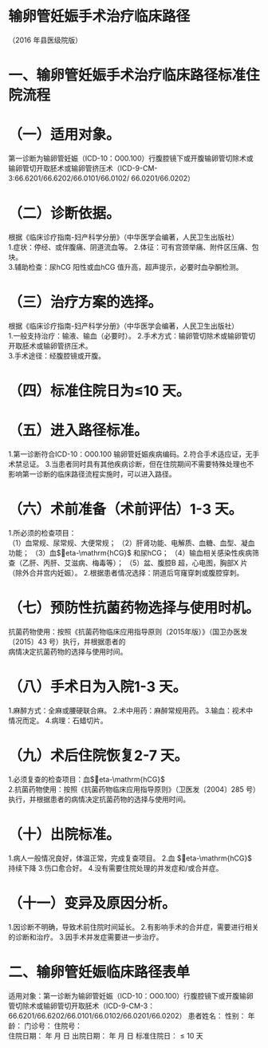 # 输卵管妊娠手术治疗临床路径  
（2016 年县医级院版）  
# 一、输卵管妊娠手术治疗临床路径标准住院流程  
# （一）适用对象。  
第一诊断为输卵管妊娠（ICD-10：O00.100）行腹腔镜下或开腹输卵管切除术或输卵管切开取胚术或输卵管挤压术（ICD-9-CM-3:66.6201/66.6202/66.0101/66.0102/  66.0201/66.0202）  
# （二）诊断依据。  
根据《临床诊疗指南-妇产科学分册》（中华医学会编著，人民卫生出版社）  
1.症状：停经、或伴腹痛、阴道流血等。 2.体征：可有宫颈举痛、附件区压痛、包块。  
3.辅助检查：尿hCG 阳性或血hCG 值升高，超声提示，必要时血孕酮检测。  
# （三）治疗方案的选择。  
根据《临床诊疗指南-妇产科学分册》（中华医学会编著，人民卫生出版社）  
1.一般支持治疗：输液、输血（必要时）。 2.手术方式：输卵管切除术或输卵管切开取胚术或输卵管挤压术。  
3.手术途径：经腹腔镜或开腹。  
# （四）标准住院日为≤10 天。  
# （五）进入路径标准。  
1.第一诊断符合ICD-10：O00.100 输卵管妊娠疾病编码。2.符合手术适应证，无手术禁忌证。 3.当患者同时具有其他疾病诊断，但在住院期间不需要特殊处理也不影响第一诊断的临床路径流程实施时，可以进入路径。  
# （六）术前准备（术前评估）1-3 天。  
1.所必须的检查项目：  
（1）血常规、尿常规、大便常规； （2）肝肾功能、电解质、血糖、血型、凝血功能； （3）血$eta-\mathrm{hCG}$ 和尿hCG； （4）输血相关感染性疾病筛查（乙肝、丙肝、艾滋病、梅毒等）；  （5）盆、腹腔B 超，心电图，胸部X 片（除外合并宫内妊娠）。 2.根据患者情况选择：阴道后穹窿穿刺或腹腔穿刺。  
# （七）预防性抗菌药物选择与使用时机。  
抗菌药物使用：按照《抗菌药物临床应用指导原则（2015年版）》（国卫办医发〔2015〕43 号）执行，并根据患者的  
病情决定抗菌药物的选择与使用时间。  
# （八）手术日为入院1-3 天。  
1.麻醉方式：全麻或腰硬联合麻。 2.术中用药：麻醉常规用药。 3.输血：视术中情况而定。 4.病理：石蜡切片。  
# （九）术后住院恢复2-7 天。  
1.必须复查的检查项目：血$eta-\mathrm{hCG}$  
2.抗菌药物使用：按照《抗菌药物临床应用指导原则》（卫医发〔2004〕285 号）执行，并根据患者的病情决定抗菌药物的选择与使用时间。  
# （十）出院标准。  
1.病人一般情况良好，体温正常，完成复查项目。 2.血 $eta-\mathrm{hCG}$  持续下降  3.伤口愈合好。 4.没有需要住院处理的并发症和/或合并症。  
# （十一）变异及原因分析。  
1.因诊断不明确，导致术前住院时间延长。 2.有影响手术的合并症，需要进行相关的诊断和治疗。 3.因手术并发症需要进一步治疗。  
# 二、输卵管妊娠临床路径表单  
适用对象：第一诊断为输卵管妊娠（ICD-10：O00.100）行腹腔镜下或开腹输卵管切除术或输卵管切开取胚术（ICD-9-CM-3：66.6201/66.6202/66.0101/66.0102/66.0201/66.0202） 患者姓名：           性别：    年龄：    门诊号：       住院号：  
住院日期：   年  月  日    出院日期：   年  月   日     标准住院日：${\leqslant}10$ 天  
